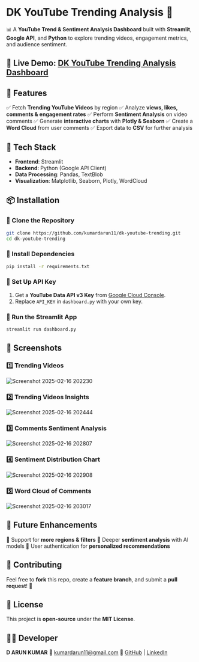 # **DK YouTube Trending Analysis** 🚀

📊 A **YouTube Trend & Sentiment Analysis Dashboard** built with **Streamlit**, **Google API**, and **Python** to explore trending videos, engagement metrics, and audience sentiment.

## 🔗 **Live Demo:** [DK YouTube Trending Analysis Dashboard]([https://dkyttrendsentimentanalysis-4jneddzocmvskdwqoudz8k.streamlit.app/](https://dkyttrendsentimentanalysis.streamlit.app/))

## 📌 **Features**

✅ Fetch **Trending YouTube Videos** by region
✅ Analyze **views, likes, comments & engagement rates**
✅ Perform **Sentiment Analysis** on video comments
✅ Generate **interactive charts** with **Plotly & Seaborn**
✅ Create a **Word Cloud** from user comments
✅ Export data to **CSV** for further analysis

## 🚀 **Tech Stack**

- **Frontend**: Streamlit
- **Backend**: Python (Google API Client)
- **Data Processing**: Pandas, TextBlob
- **Visualization**: Matplotlib, Seaborn, Plotly, WordCloud

## 📦 **Installation**

### 🔹 Clone the Repository

```sh
git clone https://github.com/kumardarun11/dk-youtube-trending.git  
cd dk-youtube-trending
```

### 🔹 Install Dependencies

```sh
pip install -r requirements.txt
```

### 🔹 Set Up API Key

1. Get a **YouTube Data API v3 Key** from [Google Cloud Console](https://console.cloud.google.com/).
2. Replace `API_KEY` in `dashboard.py` with your own key.

### 🔹 Run the Streamlit App

```sh
streamlit run dashboard.py
```

## 🎥 **Screenshots**

### 1️⃣ Trending Videos

![Screenshot 2025-02-16 202230](https://github.com/user-attachments/assets/a5a72164-d052-46f3-90ac-057361ee5617)

### 2️⃣ Trending Videos Insights

![Screenshot 2025-02-16 202444](https://github.com/user-attachments/assets/dc07e303-5151-4754-be30-511899f60ab2)

### 3️⃣ Comments Sentiment Analysis

![Screenshot 2025-02-16 202807](https://github.com/user-attachments/assets/4cd8e1ee-e827-4676-9dbe-b09d5a8aa852)

### 4️⃣ Sentiment Distribution Chart

![Screenshot 2025-02-16 202908](https://github.com/user-attachments/assets/2a3f84f1-91e0-4b9e-8ff9-b0bd84d02cb0)

### 5️⃣ Word Cloud of Comments

![Screenshot 2025-02-16 203017](https://github.com/user-attachments/assets/eeac1afc-6a38-4484-892a-8c936ed1f9f0)

## 🎯 **Future Enhancements**

🔹 Support for **more regions & filters**
🔹 Deeper **sentiment analysis** with AI models
🔹 User authentication for **personalized recommendations**

## 🤝 **Contributing**

Feel free to **fork** this repo, create a **feature branch**, and submit a **pull request**! 🚀

## 📜 **License**

This project is **open-source** under the **MIT License**.

## 👨‍💻 **Developer**

**D ARUN KUMAR**
📧 kumardarun11@gmail.com
🔗 [GitHub](https://github.com/kumardarun11) | [LinkedIn](https://linkedin.com/in/kumardarun11)
